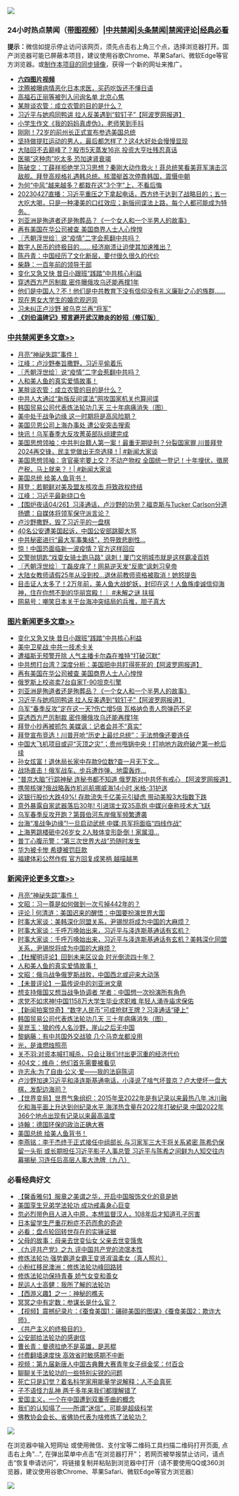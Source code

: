 ![](https://raw.githubusercontent.com/jsvpn/jsproxy/dev/64photo/fqnews-qr.jpg)

<div id="tt">
<h3>24小时热点禁闻（<a href="https://aaa.v2dns.tk/?QAjUl=BgRp5UNKRn&T5Vk=fPVH&Q59Ab=WxGE" target="_blank">带图视频</a>）|<a href="#%E4%B8%AD%E5%85%B1%E7%A6%81%E9%97%BB%E6%9B%B4%E5%A4%9A%E6%96%87%E7%AB%A0">中共禁闻</a>|<a href="#%E5%9B%BE%E7%89%87%E6%96%B0%E9%97%BB%E6%9B%B4%E5%A4%9A%E6%96%87%E7%AB%A0">头条禁闻</a>|<a href="#%E6%96%B0%E9%97%BB%E8%AF%84%E8%AE%BA%E6%9B%B4%E5%A4%9A%E6%96%87%E7%AB%A0">禁闻评论|<a href="#%E5%BF%85%E7%9C%8B%E7%BB%8F%E5%85%B8%E5%A5%BD%E6%96%87">经典必看</a></h3>
<div><b>提示：</b>微信如提示停止访问该网页，须先点击右上角三个点，选择浏览器打开。国产浏览器可能已屏蔽本项目，建议使用谷歌Chrome、苹果Safari、微软Edge等官方浏览器。或<a href="%E5%88%B6%E4%BD%9Cgit%E7%A6%81%E9%97%BB%E9%95%9C%E5%83%8F.md">制作本项目的同步镜像</a>，获得一个新的网址来推广。</div>
<ul>
<li><b><a href="http://d2.v2rss.gq/64.mp4" target="_blank">六四图片视频</a></b></li>
<li><a href="/yule/20230427/1877250.md">沈腾被曝病情恶化日本求医，买药吃饭还不懂日语</a></li>
<li><a href="/ssgc/20230427/1877401.md">高福石正丽等被列入问询名单 北京心焦</a></li>
<li><a href="/cbnews/20230427/1877352.md">某胖谈农管：成立农管的目的是什么？</a></li>
<li><a href="/topimagenews/20230427/1877297.md">习近平与她鸡同鸭讲 拉人反美遇到“软钉子”【阿波罗网报道】</a></li>
<li><a href="/funmedia/20230427/1877182.md">小学生作文《我的妈妈真虚伪》，老师笑到手抖</a></li>
<li><a href="/cnnews/20230427/1877232.md">刚刚！72岁的前州长正式宣布参选美国总统</a></li>
<li><a href="/health/20230427/1877304.md">坚持做提肛运动的男人，最后都怎样了？这4大好处会慢慢显现</a></li>
<li><a href="/finance/20230427/1877249.md">大陆回不去巅峰了？股市5天蒸发16兆 投资大亨吐残忍真话</a></li>
<li><a href="/health/20230427/1877312.md">医揭“这种肉”吃太多 恐加速肾衰竭</a></li>
<li><a href="/sohnews/20230427/1877393.md">陈破空：丁薛祥拒绝学习习思想？秦刚大动作救火！菲总统笑看美菲军演击沉敌舰。拜登高规格礼遇韩总统。核潜艇首次停靠韩国，震慑中朝</a></li>
<li><a href="/health/20230427/1877346.md">为何“中风”越来越多？都栽在这"3个字"上，不看后悔</a></li>
<li><a href="/sohnews/20230427/1877243.md">20230427直播：习近平重压之下拿起电话，西方终于达到了战略目的；五一大吃大喝，只是一种凄美的口红效应；新版间谍法上路，每个人都可能成为特务。</a></li>
<li><a href="/topimagenews/20230427/1877310.md">刘亚洲是殉道者还是殉葬品？《一个女人和一个半男人的故事》</a></li>
<li><a href="/topimagenews/20230427/1877369.md">再有美国在华公司被查 美国商界人士人心惶惶</a></li>
<li><a href="/cbnews/20230428/1877512.md">〖兲朝浮世绘〗说“疫情”二字会惹翻中共吗？</a></li>
<li><a href="/sohnews/20230427/1877403.md">数字人民币的终极目的…… 经济崩溃让迫使其加速推出？</a></li>
<li><a href="/baitai/20230427/1877309.md">陈丹青：中国经历了文化断层，要付很久很久的代价</a></li>
<li><a href="/cnnews/20230427/1877263.md">柴静：一百年前的领导干部</a></li>
<li><a href="/topimagenews/20230428/1877544.md">变化又急又快 昔日小跟班“践踏”中共核心利益</a></li>
<li><a href="/topimagenews/20230427/1877271.md">穿透西方严厉制裁 密件曝俄攻乌还能再撑1年</a></li>
<li><a href="/sohnews/20230427/1877277.md">他们是中国人？不！他们是中共教育下没有信仰没有礼义廉耻之心的族群……</a></li>
<li><a href="/lifebaike/20230428/1877509.md">现在男女大学生的婚恋观迥异</a></li>
<li><a href="/ssgc/20230427/1877391.md">习未纠正卢沙野 被乌克兰再“将军”</a></li>
<li><b><a href="/comments/20200207/1272816.md" target="_blank">《刘伯温碑记》预言避开武汉肺炎的妙招（修订版）</a></b></li>
</ul>
</div>

<div class="catlist">
<h3><a href="/cbnews/" target="_blank">中共禁闻</a><span><a href="/cbnews/" target="_blank" rel="nofollow">更多文章>></a></span></h3>
<ul>
<li><a href="/comments/20230428/1877611.md" target="_blank">月亮“神祕失踪”事件！</a></li>
<li><a href="/cbnews/20230428/1877599.md" target="_blank">江峰：卢沙野奉旨撒野，习近平偷着乐</a></li>
<li><a href="/cbnews/20230428/1877512.md" target="_blank">〖兲朝浮世绘〗说“疫情”二字会惹翻中共吗？</a></li>
<li><a href="/comments/20230427/1877438.md" target="_blank">人和美人鱼的真实爱情故事！</a></li>
<li><a href="/cbnews/20230427/1877352.md" target="_blank">某胖谈农管：成立农管的目的是什么？</a></li>
<li><a href="/cbnews/20230427/1877336.md" target="_blank">中共人大通过“新版反间谍法”网攻国家机关也算间谍</a></li>
<li><a href="/comments/20230427/1875415.md" target="_blank">韩国贸易公司代表炼法轮功几天 三十年病痛消失（图）</a></li>
<li><a href="/cbnews/20230427/1877272.md" target="_blank">美中处于战争边缘 这一时期将是高风险期？</a></li>
<li><a href="/cbnews/20230427/1877237.md" target="_blank">美国贝恩公司上海办事处 遭公安突击搜索</a></li>
<li><a href="/cbnews/20230427/1877222.md" target="_blank">快讯！乌军春季大反攻菁英部队组建完成</a></li>
<li><a href="/cbnews/20230427/1877217.md" target="_blank">美国思想领袖：中共判台籍人第一案！最重无期徒刑？分裂国家罪 川普拜登2024再交锋，民主党做出无奈选择！| #新闻大家谈</a></li>
<li><a href="/cbnews/20230427/1877208.md" target="_blank">美国思想领袖：贪官豪宅要上交？不动产物权 全国统一登记！十年埋伏，徵房产税，马上就来？！| #新闻大家谈</a></li>
<li><a href="/comments/20230427/1877207.md" target="_blank">美国总统 给美人鱼背书！</a></li>
<li><a href="/cbnews/20230427/1877175.md" target="_blank">拜登：若朝鲜对美及盟友核攻击 将致政权终结</a></li>
<li><a href="/cbnews/20230427/1877125.md" target="_blank">江峰：习近平最新绕口令</a></li>
<li><a href="/comments/20230427/1877096.md" target="_blank">【围炉夜话04/26】习泽通话，卢沙野的功劳？福克斯与Tucker Carlson分道扬镳：自媒体将领军保守派言论？</a></li>
<li><a href="/cbnews/20230427/1877053.md" target="_blank">卢沙野撒野，毁了习近平的一盘棋</a></li>
<li><a href="/cbnews/20230427/1877052.md" target="_blank">40名公安遭美国起诉，中国公安部跳脚大骂</a></li>
<li><a href="/cbnews/20230427/1877051.md" target="_blank">中共秘密进行“最大军事集结”，恐导致悲剧性…</a></li>
<li><a href="/cbnews/20230427/1877050.md" target="_blank">惊！中国恐面临新一波疫情？官方这样回应</a></li>
<li><a href="/cbnews/20230427/1877013.md" target="_blank">交警抛钥匙“戏耍女骑士跑马路” 讽刺！厦门文明城市就是这样霸凌百姓</a></li>
<li><a href="/cbnews/20230426/1876982.md" target="_blank">〖兲朝浮世绘〗丁磊皮痒了！网易逆天发“反歌”讽刺习皇帝</a></li>
<li><a href="/cbnews/20230426/1876921.md" target="_blank">大陆女教师请假25年从没到校…退休前教师资格被取消！她怒提告</a></li>
<li><a href="/comments/20230426/1876913.md" target="_blank">目击证人太多了！2万年前，美人鱼大战蛇妖，封印在这！人鱼族虔诚信仰海神，住在你想不到的华丽宫殿！｜ #未解之谜 扶摇</a></li>
<li><a href="/cbnews/20230426/1876868.md" target="_blank">网易号：嘲笑日本关于台海冲突结局的兵推，胆子真大</a></li>

</ul>
</div>
<div class="catlist">
<h3><a href="/topimagenews/" target="_blank">图片新闻</a><span><a href="/topimagenews/" target="_blank" rel="nofollow">更多文章>></a></span></h3>
<ul>
<li><a href="/topimagenews/20230428/1877544.md" target="_blank">变化又急又快 昔日小跟班“践踏”中共核心利益</a></li>
<li><a href="/topimagenews/20230428/1877536.md" target="_blank">美中卫星战 中共一技术卡关</a></li>
<li><a href="/topimagenews/20230427/1877484.md" target="_blank">遭福斯无预警开除 人气主播卡尔森在推特“打破沉默”</a></li>
<li><a href="/topimagenews/20230427/1877458.md" target="_blank">中共想打台湾？深度分析：美国把中共盯得死死的【阿波罗网报道】</a></li>
<li><a href="/topimagenews/20230427/1877369.md" target="_blank">再有美国在华公司被查 美国商界人士人心惶惶</a></li>
<li><a href="/topimagenews/20230427/1877361.md" target="_blank">俄罗斯上校盗卖7台自家T-90坦克引擎</a></li>
<li><a href="/topimagenews/20230427/1877310.md" target="_blank">刘亚洲是殉道者还是殉葬品？《一个女人和一个半男人的故事》</a></li>
<li><a href="/topimagenews/20230427/1877297.md" target="_blank">习近平与她鸡同鸭讲 拉人反美遇到“软钉子”【阿波罗网报道】</a></li>
<li><a href="/topimagenews/20230427/1877296.md" target="_blank">乌军“春季反攻”定在这一天?伤亡增5倍 瓦格纳负责人怨弹药不足</a></li>
<li><a href="/topimagenews/20230427/1877271.md" target="_blank">穿透西方严厉制裁 密件曝俄攻乌还能再撑1年</a></li>
<li><a href="/topimagenews/20230427/1877244.md" target="_blank">拜登小抄再被抓包 美媒讽：记者会并不“真实”</a></li>
<li><a href="/topimagenews/20230426/1876920.md" target="_blank">拜登宣布竞选！川普开呛“历史上最烂总统”：无法想像还要连任</a></li>
<li><a href="/topimagenews/20230426/1876898.md" target="_blank">中国大飞机项目或迎“灭顶之灾”；贵州甩锅中央！打响地方政府破产第一枪后续</a></li>
<li><a href="/topimagenews/20230426/1876882.md" target="_blank">孙女炫富！退休局长家中存款9位数?查一月无下文…</a></li>
<li><a href="/topimagenews/20230426/1876867.md" target="_blank">战场直击！俄军战车、步兵遭炸弹、地雷轰炸…</a></li>
<li><a href="/topimagenews/20230426/1876840.md" target="_blank">“普京大脑”行踪神秘 连秘书都不知道 俄罗斯对中共怀有戒心 【阿波罗网报道】</a></li>
<li><a href="/topimagenews/20230426/1876839.md" target="_blank">携带核弹?俄战略轰炸机巡航挪威海14小时 米格-31护送</a></li>
<li><a href="/topimagenews/20230426/1876823.md" target="_blank">这银行股价大跌49%! 存款流失千亿美元引疑虑 带动美股3大指数下跌</a></li>
<li><a href="/topimagenews/20230426/1876818.md" target="_blank">意外暴露自家武器落后30年! 引进瑞士双35高炮 中媒兴奋称技术大飞跃</a></li>
<li><a href="/topimagenews/20230426/1876809.md" target="_blank">乌军春季反攻开跑？第聂伯河东岸俄军频繁遭袭</a></li>
<li><a href="/topimagenews/20230426/1876803.md" target="_blank">台海“准战争边缘”!一旦启动武统 中媒:共军将面临“四线作战”</a></li>
<li><a href="/topimagenews/20230426/1876778.md" target="_blank">上海男跳楼砸中26岁女 2人肢体变形卧倒！家属泪…</a></li>
<li><a href="/topimagenews/20230426/1876769.md" target="_blank">普丁心腹示警：“第三次世界大战”恐随时发生</a></li>
<li><a href="/topimagenews/20230426/1876731.md" target="_blank">华为被卡惨 希捷被罚巨款</a></li>
<li><a href="/topimagenews/20230426/1876645.md" target="_blank">福建体彩公然作假 官方回复成笑柄 越描越黑</a></li>

</ul>
</div>
<div class="catlist">
<h3><a href="/comments/" target="_blank">新闻评论</a><span><a href="/comments/" target="_blank" rel="nofollow">更多文章>></a></span></h3>
<ul>
<li><a href="/comments/20230428/1877611.md" target="_blank">月亮“神祕失踪”事件！</a></li>
<li><a href="/comments/20230428/1877610.md" target="_blank">文昭：习一尊是如何做到一次亏掉442年的？</a></li>
<li><a href="/comments/20230428/1877514.md" target="_blank">评论 | 何清涟：美国迟来的醒悟：中国要扮演世界大国</a></li>
<li><a href="/comments/20230427/1877467.md" target="_blank">时事大家谈：美韩深化同盟关系，尹锡悦将成为中国的大麻烦？</a></li>
<li><a href="/comments/20230427/1877466.md" target="_blank">时事大家谈：千呼万唤始出来，习近平与泽连斯基通话有玄机？</a></li>
<li><a href="/comments/20230427/1877448.md" target="_blank">时事大家谈：千呼万唤始出来，习近平与泽连斯基通话有玄机？美韩深化同盟关系，尹锡悦将成为中国的大麻烦？</a></li>
<li><a href="/comments/20230427/1877446.md" target="_blank">【杜耀明评论】回到未来区议会 时光倒流四十年？</a></li>
<li><a href="/comments/20230427/1877438.md" target="_blank">人和美人鱼的真实爱情故事！</a></li>
<li><a href="/comments/20230427/1877418.md" target="_blank">文昭：俄乌战争俄罗斯战败，中国西北或迎来大动荡</a></li>
<li><a href="/comments/20230427/1877407.md" target="_blank">【未普评论】一篇传说中的刘亚洲文章</a></li>
<li><a href="/comments/20230427/1877387.md" target="_blank">想支持俄国又想当战争协调者 学者：中国想一次扮演所有角色</a></li>
<li><a href="/comments/20230427/1877386.md" target="_blank">求党不如求神!中国1158万大学生毕业求职难 年轻人涌寺庙求保佑</a></li>
<li><a href="/comments/20230427/1877385.md" target="_blank">【新闻拍案惊奇】“数字人民币”可成抢财王牌？习泽通话“硬上”</a></li>
<li><a href="/comments/20230427/1875415.md" target="_blank">韩国贸易公司代表炼法轮功几天 三十年病痛消失（图）</a></li>
<li><a href="/comments/20230427/1877257.md" target="_blank">吴崑玉：狼的传人名沙野，崖山之后无中国</a></li>
<li><a href="/comments/20230427/1877230.md" target="_blank">黎蜗藤：有中共国外交战狼 几个马克龙都没用</a></li>
<li><a href="/comments/20230427/1877229.md" target="_blank">光，是谁燃烛照亮</a></li>
<li><a href="/comments/20230427/1877228.md" target="_blank">关不羽:对资本喊打喊杀，只会让我们付出更沉重的经济代价</a></li>
<li><a href="/comments/20230427/1877227.md" target="_blank">404文：维舟：他们首先需要被看见</a></li>
<li><a href="/comments/20230427/1877226.md" target="_blank">许志永:为了自由·公义·爱——我的法庭陈词</a></li>
<li><a href="/comments/20230427/1877216.md" target="_blank">卢沙野加速习近平和泽连斯基通电话，小泽说了啥气坏普京？卢大使坏一盘大棋，发配边海司？</a></li>
<li><a href="/comments/20230427/1877211.md" target="_blank">【世界变局】世界气象组织：2015年至2022年是有记录以来最热八年 冰川融化和海平面上升达到创纪录水平 海洋热含量在2022年打破纪录 中国2022年366个地点出现有记录以来最高温度</a></li>
<li><a href="/comments/20230427/1877209.md" target="_blank">诗翰：德国环保的政治正确大赛</a></li>
<li><a href="/comments/20230427/1877207.md" target="_blank">美国总统 给美人鱼背书！</a></li>
<li><a href="/comments/20230427/1877201.md" target="_blank">李燕铭：李干杰终于正式接任中组部长 与习家军三大干将关系紧密 陈希仍保留一头衔 或长期担任习近平影子人事总管 习近平与陈希之间鲜为人知交往内幕揭秘 习连任后高层人事大洗牌（九八）</a></li>

</ul>
</div>

<div class="catlist">
<h3>必看经典好文</h3>
<ul>
<li><a href="/bannedvideo/20201203/1441331.md" target="_blank">【馨香雅句】服章之美谓之华，开启中国服饰文化的竟是她</a></li>
<li><a href="/comments/20210509/1542373.md" target="_blank">美国孪生兄弟学法轮功 成功戒毒身心巨变</a></li>
<li><a href="/comments/20220722/1761714.md" target="_blank">忽必烈带色目人进入中原，本想监督汉人，108年后才知道孔子厉害</a></li>
<li><a href="/comments/20210324/1511732.md" target="_blank">日本留学生严重花粉症不药而愈的奇迹</a></li>
<li><a href="/comments/20211129/1658340.md" target="_blank">必看：盘点轮回转世存在的实锤证据</a></li>
<li><a href="/cbnews/20210507/1541162.md" target="_blank">父母的故事：母亲去世变仙女 父亲去世变饿鬼</a></li>
<li><a href="/bookonline/20131116/201045.md" target="_blank">《九评共产党》之九 评中国共产党的流氓本性</a></li>
<li><a href="/cbnews/20211127/1658400.md" target="_blank">修炼法轮功 强势霸道女霸王变贤淑温柔女（真人照片）</a></li>
<li><a href="/aomi/life/20210719/1589642.md" target="_blank">小粉红移民澳洲：修炼法轮功峰回路转</a></li>
<li><a href="/cbnews/20210720/1590052.md" target="_blank">修炼法轮功保持青春 娇气女变和善女</a></li>
<li><a href="/ccpdope/20200729/1369047.md" target="_blank">民运人士高健：我所了解的法轮功</a></li>
<li><a href="/comments/20210210/1484775.md" target="_blank">【西游义趣】之一：神秘的樵夫</a></li>
<li><a href="/tculture/20200812/1378929.md" target="_blank">冥冥之中有定数：参谋长是什么官？</a></li>
<li><a href="/comments/20210123/1473011.md" target="_blank">【视频】震撼纪录片：《蚕食美国1：碾碎美国的图谋》《蚕食美国2：欺诈大师》</a></li>
<li><a href="/bookwiki/20171120/858084.md" target="_blank">《共产主义的终极目的》</a></li>
<li><a href="/aomi/history/20210111/1465363.md" target="_blank">公安部给法轮功的感谢信</a></li>
<li><a href="/comments/20220727/1763613.md" target="_blank">曹长青：曼德拉绝不是英雄，是恶棍</a></li>
<li><a href="/comments/20210630/1485911.md" target="_blank">付费翻墙速度快 高效省时敏感期不中断</a></li>
<li><a href="/comments/20220518/1734456.md" target="_blank">视频：第九届新唐人中国古典舞大赛青年女子组金奖：付百合</a></li>
<li><a href="/comments/20190417/1114875.md" target="_blank">聊聊关于法轮功的一些特别尖锐的问题</a></li>
<li><a href="/comments/20200704/1355375.md" target="_blank">死亡只是幻觉？着名科学家用能量学说解释：人不会真死</a></li>
<li><a href="/comments/20190427/1119935.md" target="_blank">子不语怪力乱神 两千多年来我们都理解错了</a></li>
<li><a href="/comments/20210802/1598599.md" target="_blank">爱国主义，一个在中国遭到双重歪曲的概念</a></li>
<li><a href="/sohnews/20161029/607205.md" target="_blank">我们的认知塌了——所谓“迷信”，可能是超级科学</a></li>
<li><a href="/sohnews/20150109/351438.md" target="_blank">佛教协会会长、省佛协代表为啥修炼了法轮功？</a></li>

</ul>
</div>

![](https://raw.githubusercontent.com/jsvpn/jsproxy/dev/64photo/fqnews-qr.jpg)

在浏览器中输入短网址 或使用微信、支付宝等二维码工具扫描二维码打开页面, 点击右上角"...", 在弹出菜单中点击“在浏览器打开”； 若网页被举报禁止访问，请点击“恢复申请访问”，将链接复制并粘贴到浏览器中打开（请不要使用QQ或360浏览器，建议使用谷歌Chrome、苹果Safari、微软Edge等官方浏览器）

![](https://raw.githubusercontent.com/jsvpn/jsproxy/dev/64photo/wx.jpg)